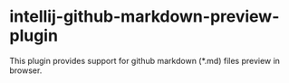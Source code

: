 # intellij-github-markdown-preview-plugin

This plugin provides support for github markdown (*.md) files preview in browser.
